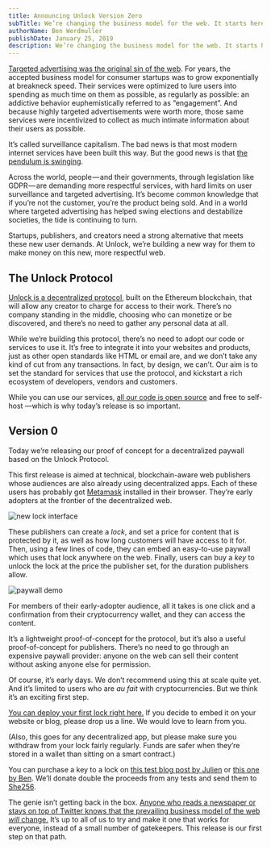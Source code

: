```yaml
---
title: Announcing Unlock Version Zero
subTitle: We’re changing the business model for the web. It starts here, today.
authorName: Ben Werdmuller
publishDate: January 25, 2019
description: We’re changing the business model for the web. It starts here, today.
---
```

[Targeted advertising was the original sin of the web](https://www.theatlantic.com/technology/archive/2014/08/advertising-is-the-internets-original-sin/376041/). For years, the accepted business model for consumer startups was to grow exponentially at breakneck speed. Their services were optimized to lure users into spending as much time on them as possible, as regularly as possible: an addictive behavior euphemistically referred to as “engagement”. And because highly targeted advertisements were worth more, those same services were incentivized to collect as much intimate information about their users as possible.

It’s called surveillance capitalism. The bad news is that most modern internet services have been built this way. But the good news is that [the pendulum is swinging](https://medium.com/unlock-protocol/the-end-of-the-ad-supported-web-d4d093fb462f).

Across the world, people — and their governments, through legislation like GDPR — are demanding more respectful services, with hard limits on user surveillance and targeted advertising. It’s become common knowledge that if you’re not the customer, you’re the product being sold. And in a world where targeted advertising has helped swing elections and destabilize societies, the tide is continuing to turn.

Startups, publishers, and creators need a strong alternative that meets these new user demands. At Unlock, we’re building a new way for them to make money on this new, more respectful web.

## The Unlock Protocol

[Unlock is a decentralized protocol](https://unlock-protocol.com/), built on the Ethereum blockchain, that will allow any creator to charge for access to their work. There’s no company standing in the middle, choosing who can monetize or be discovered, and there’s no need to gather any personal data at all.

While we’re building this protocol, there’s no need to adopt our code or services to use it. It’s free to integrate it into your websites and products, just as other open standards like HTML or email are, and we don’t take any kind of cut from any transactions. In fact, by design, we can’t. Our aim is to set the standard for services that use the protocol, and kickstart a rich ecosystem of developers, vendors and customers.

While you can use our services, [all our code is open source](https://github.com/unlock-protocol/unlock) and free to self-host —which is why today’s release is so important.

## Version 0

Today we’re releasing our proof of concept for a decentralized paywall based on the Unlock Protocol.

This first release is aimed at technical, blockchain-aware web publishers whose audiences are also already using decentralized apps. Each of these users has probably got [Metamask](https://metamask.io/) installed in their browser. They’re early adopters at the frontier of the decentralized web.

![new lock interface](/static/images/blog/announcingv0/newlock.png)

These publishers can create a _lock_, and set a price for content that is protected by it, as well as how long customers will have access to it for. Then, using a few lines of code, they can embed an easy-to-use paywall which uses that lock anywhere on the web. Finally, users can buy a _key_ to unlock the lock at the price the publisher set, for the duration publishers allow.

![paywall demo](/static/images/blog/announcingv0/paywalldemo.png)

For members of their early-adopter audience, all it takes is one click and a confirmation from their cryptocurrency wallet, and they can access the content.

It’s a lightweight proof-of-concept for the protocol, but it’s also a useful proof-of-concept for publishers. There’s no need to go through an expensive paywall provider: anyone on the web can sell their content without asking anyone else for permission.

Of course, it’s early days. We don’t recommend using this at scale quite yet. And it’s limited to users who are _au fait_ with cryptocurrencies. But we think it’s an exciting first step.

[You can deploy your first lock right here.](https://unlock-protocol.com/) If you decide to embed it on your website or blog, please drop us a line. We would love to learn from you.

(Also, this goes for any decentralized app, but please make sure you withdraw from your lock fairly regularly. Funds are safer when they’re stored in a wallet than sitting on a smart contract.)

You can purchase a key to a lock on [this test blog post by Julien](https://www.ouvre-boite.com/members/) or [this one by Ben](https://werd.io/2019/testing-the-unlock-paywall--protocolcom). We’ll donate double the proceeds from any tests and send them to [She256](https://www.she256.io/).

The genie isn’t getting back in the box. [Anyone who reads a newspaper or stays on top of Twitter knows that the prevailing business model of the web _will_ change.](https://medium.com/unlock-protocol/the-end-of-the-ad-supported-web-d4d093fb462f) It’s up to all of us to try and make it one that works for everyone, instead of a small number of gatekeepers. This release is our first step on that path.
